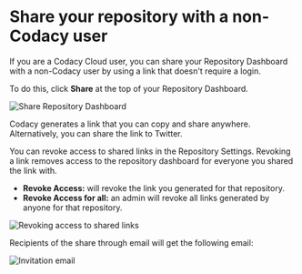 # Share your repository with a non-Codacy user

If you are a Codacy Cloud user, you can share your Repository Dashboard with a non-Codacy user by using a link that doesn't require a login.

To do this, click **Share** at the top of your Repository Dashboard.

![Share Repository Dashboard](images/Screen_Shot_2018-07-09_at_18.41.55.png)

Codacy generates a link that you can copy and share anywhere. Alternatively, you can share the link to Twitter.

You can revoke access to shared links in the Repository Settings. Revoking a link removes access to the repository dashboard for everyone you shared the link with.

-   **Revoke Access:** will revoke the link you generated for that repository.
-   **Revoke Access for all:** an admin will revoke all links generated by anyone for that repository.

![Revoking access to shared links](images/Screen_Shot_2018-07-09_at_19.06.30.png)

Recipients of the share through email will get the following email:

![Invitation email](images/screen_shot_2018-07-09_at_19.07.25.png)
